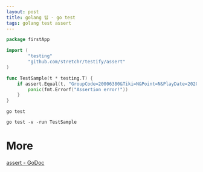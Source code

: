 ```yaml
---
layout: post
title: golang 팁 - go test
tags: golang test assert
---
```


```go
package	firstApp

import (
        "testing"
        "github.com/stretchr/testify/assert"
)

func TestSample(t * testing.T) {
	if assert.Equal(t, "GroupCode=20006380&Tiki=N&Point=N&PlayDate=20201110&PlaySeq=001&BizCode=&BizMemberCode=", GetQueryString(bookSessionParams)) == false {
		panic(fmt.Errorf("Assertion error!"))
	}
}
```

```
go test
```

```
go test -v -run TestSample
```


# More
[assert - GoDoc](https://godoc.org/github.com/stretchr/testify/assert)
